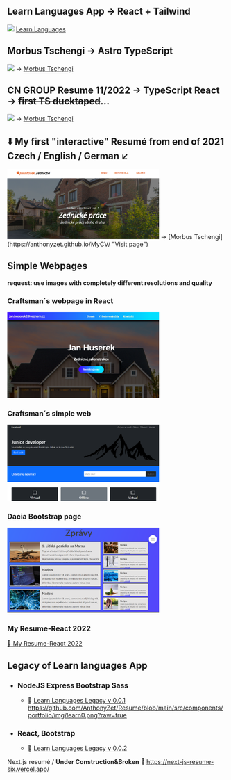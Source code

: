 ## Learn Languages App &rarr; React + Tailwind   

<img src="https://github.com/AnthonyZet/morbus_tschengi/blob/main/public/images/wall/Languages.png?raw=true" width="150"></img>
[Learn Languages](https://languages-tailwind.vercel.app/ "Visit page")


## Morbus Tschengi &rarr; Astro TypeScript
<img src="https://github.com/AnthonyZet/morbus_tschengi/blob/main/public/images/wall/plague.jpg?raw=true" width="350"></img>
&rarr; [Morbus Tschengi](https://morbus-tschengi.vercel.app/ "Visit page")

## CN GROUP Resume 11/2022 &rarr; TypeScript React &rarr; ~~first TS ducktaped~~...
<img src="https://github.com/AnthonyZet/morbus_tschengi/blob/main/public/images/wall/console.png?raw=true" width="250"></img>
&rarr; [Morbus Tschengi](https://cv-11-2022.vercel.app/ "Visit page")

## :arrow_down: My first "interactive" Resumé from end of 2021  **Czech / English / German** :arrow_lower_left:
<img src="https://github.com/AnthonyZet/Resume/blob/main/src/components/portfolio/img/learn2.png?raw=true" width="350" />
&rarr; [Morbus Tschengi](https://anthonyzet.github.io/MyCV/ "Visit page")


## Simple Webpages
 **request: use images with completely different resolutions and quality**
 ### Craftsman´s webpage in React

 <a href="https://react-remeslnik.vercel.app/"><img src="https://github.com/AnthonyZet/Resume/blob/main/src/components/portfolio/img/learn3.png?raw=true" width="350" /> </a>
 ### Craftsman´s simple web
 
 <a href="https://remeslnik.vercel.app/"><img src="https://github.com/AnthonyZet/Resume/blob/main/src/components/portfolio/img/learn4.png?raw=true" width="350" /> </a>
 ### 
 ### Dacia Bootstrap page
 <a href="https://anthonyzet.github.io/Bootstrap-simple-page"><img src="https://github.com/AnthonyZet/Resume/blob/main/src/components/portfolio/img/learn5.png?raw=true" width="350" /> </a>
 ### My Resume-React 2022
 [👀 My Resume-React 2022](https://resume-one-rosy.vercel.app "Visit resume 2022")
 
## Legacy of Learn languages App
* ### NodeJS Express Bootstrap Sass
  - 👀 [Learn Languages Legacy v 0.0.1](https://learn-english-and-deutsch.vercel.app/ "Visit legacy page")
https://github.com/AnthonyZet/Resume/blob/main/src/components/portfolio/img/learn0.png?raw=true
* ### React, Bootstrap
  - 👀 [Learn Languages Legacy v 0.0.2](https://react-languages.vercel.app/ "Visit legacy page")




 Next.js resumé / **Under Construction&Broken**
👀 https://next-js-resume-six.vercel.app/


<!---
AnthonyZet/AnthonyZet is a ✨ special ✨ repository because its `README.md` (this file) appears on your GitHub profile.
You can click the Preview link to take a look at your changes.
--->
